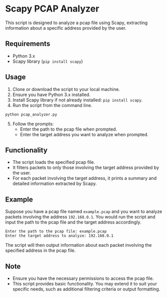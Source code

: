 # Scapy PCAP Analyzer

This script is designed to analyze a pcap file using Scapy, extracting information about a specific address provided by the user.

## Requirements

- Python 3.x
- Scapy library (`pip install scapy`)

## Usage

1. Clone or download the script to your local machine.
2. Ensure you have Python 3.x installed.
3. Install Scapy library if not already installed: `pip install scapy`.
4. Run the script from the command line.

```
python pcap_analyzer.py
```

5. Follow the prompts:
   - Enter the path to the pcap file when prompted.
   - Enter the target address you want to analyze when prompted.

## Functionality

- The script loads the specified pcap file.
- It filters packets to only those involving the target address provided by the user.
- For each packet involving the target address, it prints a summary and detailed information extracted by Scapy.

## Example

Suppose you have a pcap file named `example.pcap` and you want to analyze packets involving the address `192.168.0.1`. You would run the script and input the path to the pcap file and the target address accordingly.

```
Enter the path to the pcap file: example.pcap
Enter the target address to analyze: 192.168.0.1
```

The script will then output information about each packet involving the specified address in the pcap file.

## Note

- Ensure you have the necessary permissions to access the pcap file.
- This script provides basic functionality. You may extend it to suit your specific needs, such as additional filtering criteria or output formatting.

